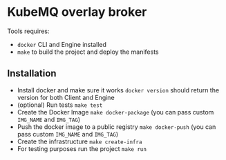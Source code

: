 # KubeMQ overlay broker

Tools requires:

- `docker` CLI and Engine installed
- `make` to build the project and deploy the manifests

## Installation 

* Install docker and make sure it works `docker version` should return the version for both Client and Engine
* (optional) Run tests `make test`
* Create the Docker Image `make docker-package` (you can pass custom `IMG_NAME` and `IMG_TAG`)
* Push the docker image to a public registry `make docker-push` (you can pass custom `IMG_NAME` and `IMG_TAG`)
* Create the infrastructure `make create-infra`
* For testing purposes run the project `make run`

